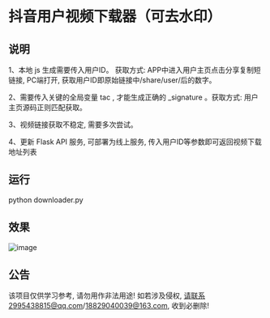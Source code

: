 抖音用户视频下载器（可去水印）
======================

说明
--------

1、本地 js 生成需要传入用户ID。 获取方式: APP中进入用户主页点击分享复制短链接, PC端打开, 获取用户ID即原始链接中/share/user/后的数字。

2、需要传入关键的全局变量 tac , 才能生成正确的 _signature 。获取方式: 用户主页源码正则匹配获取。

3、视频链接获取不稳定, 需要多次尝试。

4、更新 Flask API 服务, 可部署为线上服务, 传入用户ID等参数即可返回视频下载地址列表 

运行
--------

 python downloader.py
  
效果
--------
![image](https://github.com/Esbiya/Douyin/blob/master/view.gif)

公告
--------

该项目仅供学习参考, 请勿用作非法用途! 如若涉及侵权, 请联系2995438815@qq.com/18829040039@163.com, 收到必删除! 

